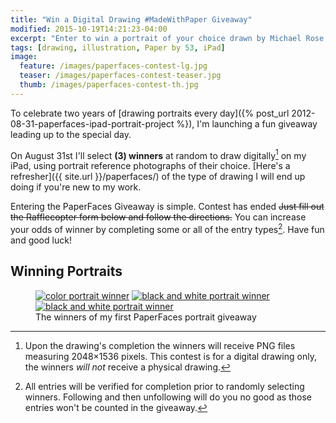 ```yaml
---
title: "Win a Digital Drawing #MadeWithPaper Giveaway"
modified: 2015-10-19T14:21:23-04:00
excerpt: "Enter to win a portrait of your choice drawn by Michael Rose in his signature PaperFaces style."
tags: [drawing, illustration, Paper by 53, iPad]
image:
  feature: /images/paperfaces-contest-lg.jpg
  teaser: /images/paperfaces-contest-teaser.jpg
  thumb: /images/paperfaces-contest-th.jpg
---
```


To celebrate two years of [drawing portraits every day]({% post_url 2012-08-31-paperfaces-ipad-portrait-project %}), I'm launching a fun giveaway leading up to the special day.

On August 31st I'll select **(3) winners** at random to draw digitally[^disclaimer] on my iPad, using portrait reference photographs of their choice. [Here's a refresher]({{ site.url }}/paperfaces/) of the type of drawing I will end up doing if you're new to my work.

[^disclaimer]: Upon the drawing's completion the winners will receive PNG files measuring 2048&times;1536 pixels. This contest is for a digital drawing only, the winners *will not* receive a physical drawing.

Entering the PaperFaces Giveaway is simple. <span class="badge info">Contest has ended</span> <s>Just fill out the Rafflecopter form below and follow the directions.</s> You can increase your odds of winner by completing some or all of the entry types[^entry-types]. Have fun and good luck!

[^entry-types]: All entries will be verified for completion prior to randomly selecting winners. Following and then unfollowing will do you no good as those entries won't be counted in the giveaway.

## Winning Portraits

<figure class="third">
	<a href="{{ site.url }}{% post_url 2014-09-02-harvydanger-portrait %}"><img src="{{ site.url }}/images/paperfaces-harvydanger-twitter-600.jpg" alt="color portrait winner"></a>
	<a href="{{ site.url }}{% post_url 2014-09-06-psychoticmilkma-2-portrait %}"><img src="{{ site.url }}/images/paperfaces-psychoticmilkma-2-600.jpg" alt="black and white portrait winner"></a>
  <a href="{{ site.url }}{% post_url 2014-09-10-viktoriaderoy-portrait %}"><img src="{{ site.url }}/images/paperfaces-viktoriaderoy-600.jpg" alt="black and white portrait winner"></a>
	<figcaption>The winners of my first PaperFaces portrait giveaway</figcaption>
</figure>
